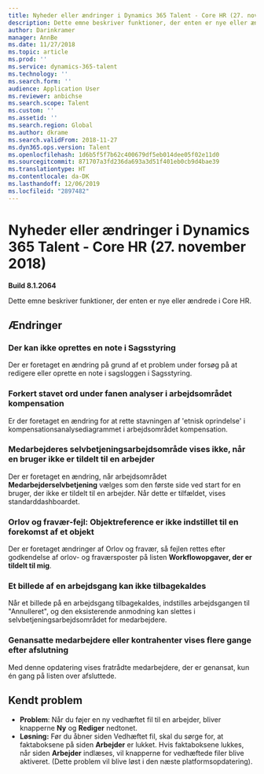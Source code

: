 ```yaml
---
title: Nyheder eller ændringer i Dynamics 365 Talent - Core HR (27. november 2018)
description: Dette emne beskriver funktioner, der enten er nye eller ændrede i Microsoft Dynamics 365 Talent - Core HR.
author: Darinkramer
manager: AnnBe
ms.date: 11/27/2018
ms.topic: article
ms.prod: ''
ms.service: dynamics-365-talent
ms.technology: ''
ms.search.form: ''
audience: Application User
ms.reviewer: anbichse
ms.search.scope: Talent
ms.custom: ''
ms.assetid: ''
ms.search.region: Global
ms.author: dkrame
ms.search.validFrom: 2018-11-27
ms.dyn365.ops.version: Talent
ms.openlocfilehash: 1d6b5f5f7b62c400679df5eb014dee05f02e11d0
ms.sourcegitcommit: 871707a3fd236da693a3d51f401eb0cb9d4bae39
ms.translationtype: HT
ms.contentlocale: da-DK
ms.lasthandoff: 12/06/2019
ms.locfileid: "2897482"
---
```

# <a name="whats-new-or-changed-in-dynamics-365-talent---core-hr-november-27-2018"></a>Nyheder eller ændringer i Dynamics 365 Talent - Core HR (27. november 2018)

**Build 8.1.2064**

Dette emne beskriver funktioner, der enten er nye eller ændrede i Core HR.


## <a name="changes"></a>Ændringer

### <a name="unable-to-create-a-note-in-case-management"></a>Der kan ikke oprettes en note i Sagsstyring

Der er foretaget en ændring på grund af et problem under forsøg på at redigere eller oprette en note i sagsloggen i Sagsstyring.

### <a name="misspelled-word-on-the-analytics-tab-in-the-compensation-workspace"></a>Forkert stavet ord under fanen analyser i arbejdsområdet kompensation 

Er der foretaget en ændring for at rette stavningen af 'etnisk oprindelse' i kompensationsanalysediagrammet i arbejdsområdet kompensation.

### <a name="employee-self-service-workspace-not-displaying-when-a-user-isnt-assigned-to-a-worker"></a>Medarbejderes selvbetjeningsarbejdsområde vises ikke, når en bruger ikke er tildelt til en arbejder 

Der er foretaget en ændring, når arbejdsområdet **Medarbejderselvbetjening** vælges som den første side ved start for en bruger, der ikke er tildelt til en arbejder. Når dette er tilfældet, vises standarddashboardet.

### <a name="leave-and-absence-error-object-reference-not-set-to-an-instance-of-an-object"></a>Orlov og fravær-fejl: Objektreference er ikke indstillet til en forekomst af et objekt

Der er foretaget ændringer af Orlov og fravær, så fejlen rettes efter godkendelse af orlov- og fraværsposter på listen **Workflowopgaver, der er tildelt til mig**.

### <a name="unable-to-recall-an-image-workflow"></a>Et billede af en arbejdsgang kan ikke tilbagekaldes

Når et billede på en arbejdsgang tilbagekaldes, indstilles arbejdsgangen til "Annulleret", og den eksisterende anmodning kan slettes i selvbetjeningsarbejdsområdet for medarbejdere.

### <a name="rehired-employees-or-contractors-show-up-multiple-times-after-termination"></a>Genansatte medarbejdere eller kontrahenter vises flere gange efter afslutning 

Med denne opdatering vises fratrådte medarbejdere, der er genansat, kun én gang på listen over afsluttede. 

## <a name="known-issue"></a>Kendt problem

- **Problem**: Når du føjer en ny vedhæftet fil til en arbejder, bliver knapperne **Ny** og **Rediger** nedtonet. 
- **Løsning:** Før du åbner siden Vedhæftet fil, skal du sørge for, at faktaboksene på siden **Arbejder** er lukket. Hvis faktaboksene lukkes, når siden **Arbejder** indlæses, vil knapperne for vedhæftede filer blive aktiveret. (Dette problem vil blive løst i den næste platformsopdatering).

